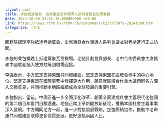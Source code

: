 ```yaml
---
layout: post
title: 李強抵達萬象　出席東亞合作領導人系列會議並訪問老撾
date: 2024-10-09 23:51:19.000000000 +08:00
link: https://news.rthk.hk/rthk/ch/component/k2/1773879-20241009.htm
categories: rthk
---
```


國務院總理李強抵達老撾萬象，出席東亞合作領導人系列會議並對老撾進行正式訪問。

李強的乘包機晚上抵達萬象瓦岱機場。老撾計劃投資部長、老中合作委員會主席佩和中國駐老撾大使方虹等到機場迎接。

李強表示，中方堅定支持東盟共同體建設，堅定支持東盟在區域合作中的中心地位，堅定支持東盟在國際事務中發揮更大作用，願意就區域合作重大議題同各方深入交換意見，共同推動本地區繼續成為全球發展的重要引擎。

李強指出，當前，中國正進一步全面深化改革，朝著全面建成社會主義現代化強國的第二個百年奮鬥目標邁進。老撾正踏上革新開放新征程，推動本國社會主義事業深入發展。中方願同老方一起，進一步對接發展戰略，加強團結協作，推動中老命運共同體建設取得更多實質進展，更好造福兩國人民。
